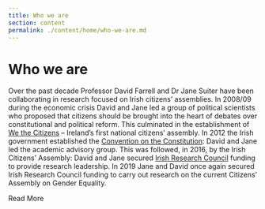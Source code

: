 ```yaml
---
title: Who we are
section: content
permalink: ./content/home/who-we-are.md
---
```

# Who we are

Over the past decade Professor David Farrell and Dr Jane Suiter have been collaborating in research focused on Irish citizens’ assemblies. In 2008/09 during the economic crisis David and Jane led a group of political scientists who proposed that citizens should be brought into the heart of debates over constitutional and political reform. This culminated in the establishment of <a href="/work/#wtc">We the Citizens</a> – Ireland’s first national citizens’ assembly. In 2012 the Irish government established the <a href="/work/#convention">Convention on the Constitution</a>: David and Jane led the academic advisory group. This was followed, in 2016, by the Irish Citizens’ Assembly: David and Jane secured <a href="https://research.ie/" target="_blank">Irish Research Council</a> funding to provide research leadership. In 2019 Jane and David once again secured Irish Research Council funding to carry out research on the current Citizens’ Assembly on Gender Equality.

<a class="btn">Read More</a>